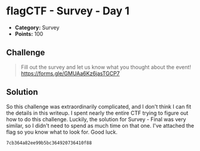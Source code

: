 # flagCTF - Survey - Day 1

* **Category:** Survey
* **Points:** 100

## Challenge

> Fill out the survey and let us know what you thought about the event! https://forms.gle/GMUAa6Kz6jasTGCP7

## Solution

So this challenge was extraordinarily complicated, and I don't think I can fit the details in this writeup. I spent nearly the entire CTF trying to figure out how to do this challenge. Luckily, the solution for Survey - Final was very similar, so I didn't need to spend as much time on that one. I've attached the flag so you know what to look for. Good luck.

```
7cb364a82ee99b5bc364920736410f88
```
